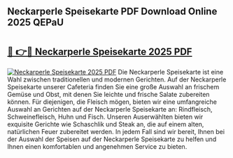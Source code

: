 ## Neckarperle Speisekarte PDF Download Online 2025 QEPaU

# <h2><a href="http://gc9eye1.nevu.top/?p=Neckarperle+Speisekarte">🔗 👉🔴 Neckarperle Speisekarte 2025 PDF</a></h2>

[![Neckarperle Speisekarte 2025 PDF](https://i.imgur.com/dBaPXMq.png)](http://gc9eye1.nevu.top/?p=Neckarperle+Speisekarte)
Die Neckarperle Speisekarte ist eine Wahl zwischen traditionellen und modernen Gerichten. Auf der Neckarperle Speisekarte unserer Cafeteria finden Sie eine große Auswahl an frischem Gemüse und Obst, mit denen Sie leichte und frische Salate zubereiten können. Für diejenigen, die Fleisch mögen, bieten wir eine umfangreiche Auswahl an Gerichten auf der Neckarperle Speisekarte an: Rindfleisch, Schweinefleisch, Huhn und Fisch. Unseren Auserwählten bieten wir exquisite Gerichte wie Schaschlik und Steak an, die auf einem alten, natürlichen Feuer zubereitet werden. In jedem Fall sind wir bereit, Ihnen bei der Auswahl der Speisen auf der Neckarperle Speisekarte zu helfen und Ihnen einen komfortablen und angenehmen Service zu bieten.
